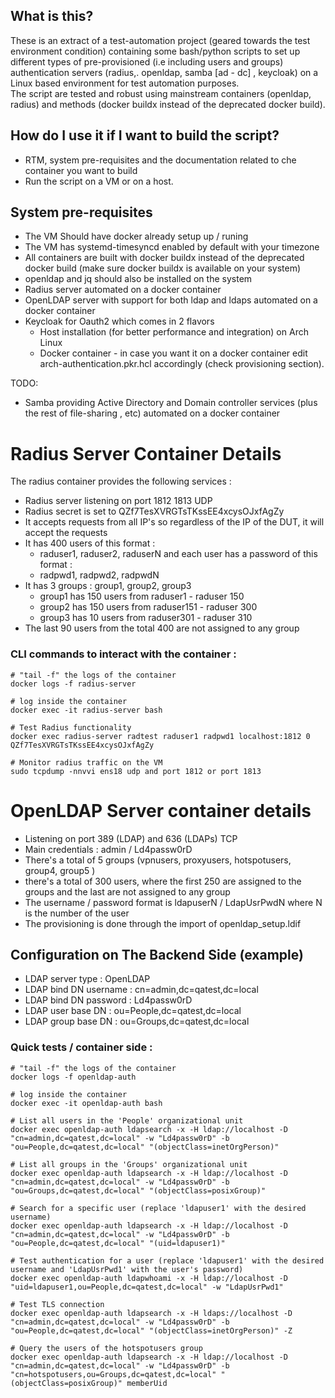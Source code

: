## What is this?
These is an extract of a test-automation project (geared towards the test environment condition) containing some bash/python scripts to set up different types of pre-provisioned (i.e including users and groups)  \
authentication servers (radius,. openldap, samba [ad - dc] , keycloak) on a Linux based environment for test automation purposes. \
The script are tested and robust using mainstream containers (openldap, radius) and methods (docker buildx instead of the deprecated docker build).

## How do I use it if I want to build the script?
- RTM, system pre-requisites and the documentation related to che container you want to build
- Run the script on a VM or on a host.

## System pre-requisites

- The VM Should have docker already setup up / runing
- The VM has systemd-timesyncd enabled by default with your timezone
- All containers are built with docker buildx instead of the deprecated docker build (make sure docker buildx is available on your system)
- openldap and jq should also be installed on the system
- Radius server automated on a docker container
- OpenLDAP server with support for both ldap and ldaps automated on a docker container
- Keycloak for Oauth2 which comes in 2 flavors 
    - Host installation (for better performance and integration) on Arch Linux
    - Docker container - in case you want it on a docker container edit arch-authentication.pkr.hcl accordingly (check provisioning section).

TODO: 
- Samba providing Active Directory and Domain controller services (plus the rest of file-sharing , etc) automated on a docker container

# Radius Server Container Details
The radius container provides the following services : 
- Radius server listening on port 1812 1813 UDP
- Radius secret is set to QZf7TesXVRGTsTKssEE4xcysOJxfAgZy
- It accepts requests from all IP's so regardless of the IP of the DUT, it will accept the requests
- It has 400 users of this format : 
  - raduser1, raduser2, raduserN  and each user has a password of this format : 
  - radpwd1, radpwd2, radpwdN
- It has 3 groups : group1, group2, group3
  - group1 has 150 users from raduser1 - raduser 150
  - group2 has 150 users from raduser151 - raduser 300
  - group3 has 10 users from raduser301 - raduser 310
- The last 90 users from the total 400 are not assigned to any group

### CLI commands to interact with the container : 
```
# "tail -f" the logs of the container
docker logs -f radius-server  

# log inside the container
docker exec -it radius-server bash 

# Test Radius functionality
docker exec radius-server radtest raduser1 radpwd1 localhost:1812 0 QZf7TesXVRGTsTKssEE4xcysOJxfAgZy

# Monitor radius traffic on the VM
sudo tcpdump -nnvvi ens18 udp and port 1812 or port 1813
```

# OpenLDAP Server container details
- Listening on port 389 (LDAP) and 636 (LDAPs) TCP
- Main credentials : admin / Ld4passw0rD
- There's a total of 5 groups (vpnusers, proxyusers, hotspotusers, group4, group5 )
- there's a total of 300 users, where the first 250 are assigned to the groups and the last are not assigned to any group
- The username / password format is ldapuserN / LdapUsrPwdN where N is the number of the user
- The provisioning is done through the import of openldap_setup.ldif

## Configuration on The Backend Side (example)
- LDAP server type : OpenLDAP
- LDAP bind DN username : cn=admin,dc=qatest,dc=local
- LDAP bind DN password : Ld4passw0rD
- LDAP user base DN : ou=People,dc=qatest,dc=local
- LDAP group base DN  : ou=Groups,dc=qatest,dc=local 

### Quick tests / container side : 
```
# "tail -f" the logs of the container
docker logs -f openldap-auth 

# log inside the container
docker exec -it openldap-auth bash 

# List all users in the 'People' organizational unit
docker exec openldap-auth ldapsearch -x -H ldap://localhost -D "cn=admin,dc=qatest,dc=local" -w "Ld4passw0rD" -b "ou=People,dc=qatest,dc=local" "(objectClass=inetOrgPerson)"

# List all groups in the 'Groups' organizational unit
docker exec openldap-auth ldapsearch -x -H ldap://localhost -D "cn=admin,dc=qatest,dc=local" -w "Ld4passw0rD" -b "ou=Groups,dc=qatest,dc=local" "(objectClass=posixGroup)"

# Search for a specific user (replace 'ldapuser1' with the desired username)
docker exec openldap-auth ldapsearch -x -H ldap://localhost -D "cn=admin,dc=qatest,dc=local" -w "Ld4passw0rD" -b "ou=People,dc=qatest,dc=local" "(uid=ldapuser1)"

# Test authentication for a user (replace 'ldapuser1' with the desired username and 'LdapUsrPwd1' with the user's password)
docker exec openldap-auth ldapwhoami -x -H ldap://localhost -D "uid=ldapuser1,ou=People,dc=qatest,dc=local" -w "LdapUsrPwd1"

# Test TLS connection 
docker exec openldap-auth ldapsearch -x -H ldaps://localhost -D "cn=admin,dc=qatest,dc=local" -w "Ld4passw0rD" -b "ou=People,dc=qatest,dc=local" "(objectClass=inetOrgPerson)" -Z

# Query the users of the hotspotusers group
docker exec openldap-auth ldapsearch -x -H ldap://localhost -D "cn=admin,dc=qatest,dc=local" -w "Ld4passw0rD" -b "cn=hotspotusers,ou=Groups,dc=qatest,dc=local" "(objectClass=posixGroup)" memberUid

```

